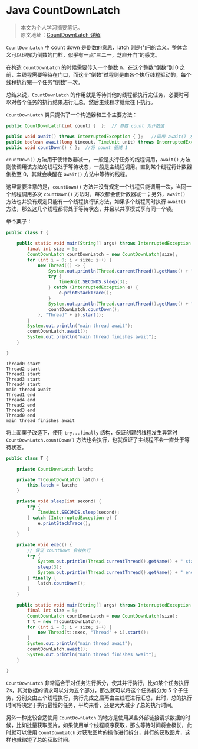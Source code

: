 # Java CountDownLatch

> 本文为个人学习摘要笔记。  
> 原文地址：[CountDownLatch 详解](https://www.jianshu.com/p/128476015902)

`CountDownLatch` 中 count down 是倒数的意思，latch 则是门闩的含义。整体含义可以理解为倒数的门栓，似乎有一点“三二一，芝麻开门”的感觉。

在构造 `CountDownLatch` 的时候需要传入一个整数 n，在这个整数“倒数”到 0 之前，主线程需要等待在门口，而这个“倒数”过程则是由各个执行线程驱动的，每个线程执行完一个任务“倒数”一次。

总结来说，`CountDownLatch` 的作用就是等待其他的线程都执行完任务，必要时可以对各个任务的执行结果进行汇总，然后主线程才继续往下执行。

`CountDownLatch` 类只提供了一个构造器和三个主要方法：

```java
public CountDownLatch(int count) {  };  // 参数 count 为计数值

public void await() throws InterruptedException { };   //调用 await() 方法的线程会被挂起，它会等待直到 count 值为 0 才继续执行
public boolean await(long timeout, TimeUnit unit) throws InterruptedException { };  //和 await() 类似，只不过等待一定的时间后 count 值还没变为 0 的话就会继续执行
public void countDown() { };  //将 count 值减 1
```

`countDown()` 方法用于使计数器减一，一般是执行任务的线程调用，`await()` 方法则使调用该方法的线程处于等待状态，一般是主线程调用。直到某个线程将计数器倒数至 0，其就会唤醒在 `await()` 方法中等待的线程。

这里需要注意的是，`countDown()` 方法并没有规定一个线程只能调用一次，当同一个线程调用多次 `countDown()` 方法时，每次都会使计数器减一；另外，`await()` 方法也并没有规定只能有一个线程执行该方法，如果多个线程同时执行 `await()` 方法，那么这几个线程都将处于等待状态，并且以共享模式享有同一个锁。

举个栗子：

```java
public class T {

    public static void main(String[] args) throws InterruptedException {
        final int size = 5;
        CountDownLatch countDownLatch = new CountDownLatch(size);
        for (int i = 0; i < size; i++) {
            new Thread(() -> {
                System.out.println(Thread.currentThread().getName() + " start");
                try {
                    TimeUnit.SECONDS.sleep(3);
                } catch (InterruptedException e) {
                    e.printStackTrace();
                }
                System.out.println(Thread.currentThread().getName() + " end");
                countDownLatch.countDown();
            }, "Thread" + i).start();
        }
        System.out.println("main thread await");
        countDownLatch.await();
        System.out.println("main thread finishes await");
    }

}
```

```
Thread0 start
Thread2 start
Thread1 start
Thread3 start
Thread4 start
main thread await
Thread1 end
Thread4 end
Thread2 end
Thread3 end
Thread0 end
main thread finishes await
```

将上面栗子改造下，使用 `try...finally` 结构，保证创建的线程发生异常时 `CountDownLatch.countDown()` 方法也会执行，也就保证了主线程不会一直处于等待状态。

```java
public class T {

    private CountDownLatch latch;

    private T(CountDownLatch latch) {
        this.latch = latch;
    }

    private void sleep(int second) {
        try {
            TimeUnit.SECONDS.sleep(second);
        } catch (InterruptedException e) {
            e.printStackTrace();
        }
    }

    private void exec() {
        // 保证 countDown 会被执行
        try {
            System.out.println(Thread.currentThread().getName() + " start");
            sleep(3);
            System.out.println(Thread.currentThread().getName() + " end");
        } finally {
            latch.countDown();
        }
    }

    public static void main(String[] args) throws InterruptedException {
        final int size = 5;
        CountDownLatch countDownLatch = new CountDownLatch(size);
        T t = new T(countDownLatch);
        for (int i = 0; i < size; i++) {
            new Thread(t::exec, "Thread" + i).start();
        }
        System.out.println("main thread await");
        countDownLatch.await();
        System.out.println("main thread finishes await");
    }

}
```

`CountDownLatch` 非常适合于对任务进行拆分，使其并行执行，比如某个任务执行 2s，其对数据的请求可以分为五个部分，那么就可以将这个任务拆分为 5 个子任务，分别交由五个线程执行，执行完成之后再由主线程进行汇总，此时，总的执行时间将决定于执行最慢的任务，平均来看，还是大大减少了总的执行时间。

另外一种比较合适使用 `CountDownLatch` 的地方是使用某些外部链接请求数据的时候，比如批量获取图片，如果使用单个线程顺序获取，那么等待时间将会极长，此时就可以使用 `CountDownLatch` 对获取图片的操作进行拆分，并行的获取图片，这样也就缩短了总的获取时间。
